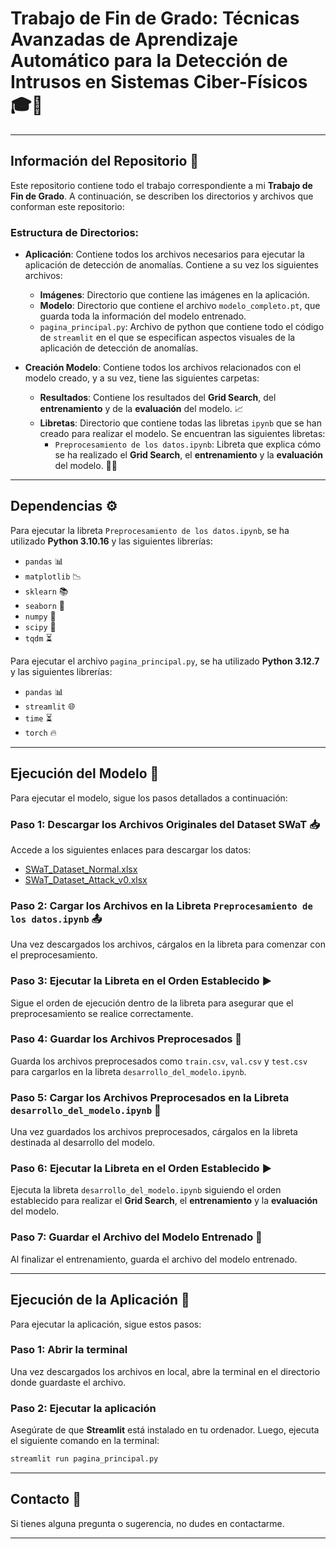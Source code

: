# Trabajo de Fin de Grado: Técnicas Avanzadas de Aprendizaje Automático para la Detección de Intrusos en Sistemas Ciber-Físicos 🎓🔐

---

## Información del Repositorio 📂

Este repositorio contiene todo el trabajo correspondiente a mi **Trabajo de Fin de Grado**. A continuación, se describen los directorios y archivos que conforman este repositorio:

### Estructura de Directorios:

- **Aplicación**: Contiene todos los archivos necesarios para ejecutar la aplicación de detección de anomalías. Contiene a su vez los siguientes archivos:
  - **Imágenes**:
    Directorio que contiene las imágenes en la aplicación.
  - **Modelo**:
    Directorio que contiene el archivo `modelo_completo.pt`, que guarda toda la información del modelo entrenado.
  - `pagina_principal.py`:
    Archivo de python que contiene todo el código de `streamlit` en el que se especifican aspectos visuales de la aplicación de detección de anomalías.

- **Creación Modelo**: Contiene todos los archivos relacionados con el modelo creado, y a su vez, tiene las siguientes carpetas:
  - **Resultados**: Contiene los resultados del **Grid Search**, del **entrenamiento** y de la **evaluación** del modelo. 📈
  - **Libretas**: Directorio que contiene todas las libretas `ipynb` que se han creado para realizar el modelo. Se encuentran las siguientes libretas:
    - `Preprocesamiento de los datos.ipynb`: Libreta que explica cómo se ha realizado el **Grid Search**, el **entrenamiento** y la **evaluación** del modelo. 🧑‍💻

---

## Dependencias ⚙️

Para ejecutar la libreta `Preprocesamiento de los datos.ipynb`, se ha utilizado **Python 3.10.16** y las siguientes librerías:

- `pandas` 📊
- `matplotlib` 📉
- `sklearn` 📚
- `seaborn` 🌈
- `numpy` 🔢
- `scipy` 🧪
- `tqdm` ⏳


Para ejecutar el archivo `pagina_principal.py`, se ha utilizado **Python 3.12.7** y las siguientes librerías:

- `pandas` 📊
- `streamlit` 🌐
- `time` ⏳
- `torch` 🔥

---

## Ejecución del Modelo 🚀

Para ejecutar el modelo, sigue los pasos detallados a continuación:

### Paso 1: Descargar los Archivos Originales del Dataset SWaT 📥

Accede a los siguientes enlaces para descargar los datos:

- [SWaT_Dataset_Normal.xlsx](https://pruebasaluuclm-my.sharepoint.com/:x:/r/personal/oscar_alcarria_alu_uclm_es/Documents/Archivos%20TFG/Datos%20Originales%20SWaT/SWaT_Dataset_Normal.xlsx?d=w9a72d4f689c246538b404ae29ee1f5a5&csf=1&web=1&e=7afD8A)
- [SWaT_Dataset_Attack_v0.xlsx](https://pruebasaluuclm-my.sharepoint.com/:x:/r/personal/oscar_alcarria_alu_uclm_es/Documents/Archivos%20TFG/Datos%20Originales%20SWaT/SWaT_Dataset_Attack_v0.xlsx?d=w48b3d7413b314499985f8ed7bf5c8be4&csf=1&web=1&e=eMIMfm)

### Paso 2: Cargar los Archivos en la Libreta `Preprocesamiento de los datos.ipynb` 📤

Una vez descargados los archivos, cárgalos en la libreta para comenzar con el preprocesamiento.

### Paso 3: Ejecutar la Libreta en el Orden Establecido ▶️

Sigue el orden de ejecución dentro de la libreta para asegurar que el preprocesamiento se realice correctamente.

### Paso 4: Guardar los Archivos Preprocesados 💾

Guarda los archivos preprocesados como `train.csv`, `val.csv` y `test.csv` para cargarlos en la libreta `desarrollo_del_modelo.ipynb`.

### Paso 5: Cargar los Archivos Preprocesados en la Libreta `desarrollo_del_modelo.ipynb` 🔄

Una vez guardados los archivos preprocesados, cárgalos en la libreta destinada al desarrollo del modelo.

### Paso 6: Ejecutar la Libreta en el Orden Establecido ▶️

Ejecuta la libreta `desarrollo_del_modelo.ipynb` siguiendo el orden establecido para realizar el **Grid Search**, el **entrenamiento** y la **evaluación** del modelo.

### Paso 7: Guardar el Archivo del Modelo Entrenado 💾

Al finalizar el entrenamiento, guarda el archivo del modelo entrenado.

---

## Ejecución de la Aplicación 🚀  

Para ejecutar la aplicación, sigue estos pasos:  

### Paso 1: Abrir la terminal  
Una vez descargados los archivos en local, abre la terminal en el directorio donde guardaste el archivo.  

### Paso 2: Ejecutar la aplicación  
Asegúrate de que **Streamlit** está instalado en tu ordenador. Luego, ejecuta el siguiente comando en la terminal:  

```bash
streamlit run pagina_principal.py
```

---

## Contacto 📧

Si tienes alguna pregunta o sugerencia, no dudes en contactarme.

---
